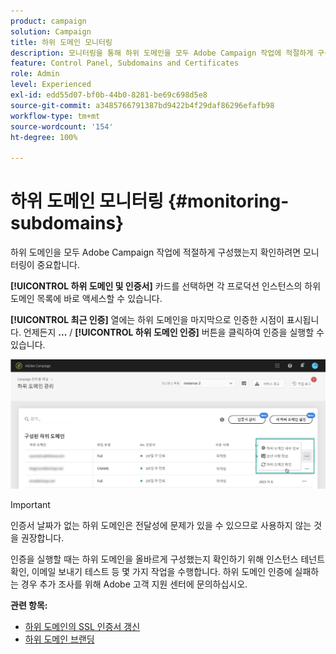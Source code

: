 ```yaml
---
product: campaign
solution: Campaign
title: 하위 도메인 모니터링
description: 모니터링을 통해 하위 도메인을 모두 Adobe Campaign 작업에 적절하게 구성했는지 확인합니다.
feature: Control Panel, Subdomains and Certificates
role: Admin
level: Experienced
exl-id: edd55d07-bf0b-44b0-8281-be69c698d5e8
source-git-commit: a3485766791387bd9422b4f29daf86296efafb98
workflow-type: tm+mt
source-wordcount: '154'
ht-degree: 100%

---
```



# 하위 도메인 모니터링 {#monitoring-subdomains}

하위 도메인을 모두 Adobe Campaign 작업에 적절하게 구성했는지 확인하려면 모니터링이 중요합니다.

**[!UICONTROL 하위 도메인 및 인증서]** 카드를 선택하면 각 프로덕션 인스턴스의 하위 도메인 목록에 바로 액세스할 수 있습니다.

**[!UICONTROL 최근 인증]** 열에는 하위 도메인을 마지막으로 인증한 시점이 표시됩니다. 언제든지 **...** / **[!UICONTROL 하위 도메인 인증]** 버튼을 클릭하여 인증을 실행할 수 있습니다.

![](assets/subdomain_verification.png)

>[!IMPORTANT]
>
>인증서 날짜가 없는 하위 도메인은 전달성에 문제가 있을 수 있으므로 사용하지 않는 것을 권장합니다.

인증을 실행할 때는 하위 도메인을 올바르게 구성했는지 확인하기 위해 인스턴스 테넌트 확인, 이메일 보내기 테스트 등 몇 가지 작업을 수행합니다. 하위 도메인 인증에 실패하는 경우 추가 조사를 위해 Adobe 고객 지원 센터에 문의하십시오.

**관련 항목:**

* [하위 도메인의 SSL 인증서 갱신](../../subdomains-certificates/using/renewing-subdomain-certificate.md)
* [하위 도메인 브랜딩](../../subdomains-certificates/using/subdomains-branding.md)
